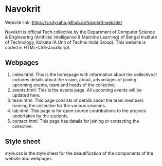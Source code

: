 # Navokrit
Website link: https://srutysaha.github.io/Navokrit-website/

Navokrit is official Tech collective by the Department of Computer Science & Engineering (Artificial Intelligence & Machine Learning) of 
Bengal Institute of Technology, Kolkata (A Unit of Techno India Group). This website is coded in HTML-CSS-JavaScript.
## Webpages
1. index.html: This is the homepage with information about the collective.It includes details about the vision, about, advantages of joining,
 upcoming events, team and heads of the collective.
2. events.html: This is the events page. All upcoming events will be updated here.
3. team.html: This page consists of details about the team members running the collective for the various sessions.
4. lab.html: This page is for open source contributions to the projects undertaken by the students.
5. contact.html: This page has details for joining or contacting the collective.

## Style sheet
style.css is the style sheet for the beautification of the components of the website and webpages. 

